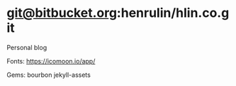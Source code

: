 git@bitbucket.org:henrulin/hlin.co.git
======================================

Personal blog



Fonts:
https://icomoon.io/app/

Gems:
bourbon
jekyll-assets
